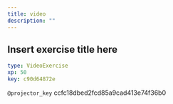 ```yaml
---
title: video
description: ""
---
```


## Insert exercise title here

```yaml
type: VideoExercise 
xp: 50 
key: c90d64872e   
```

`@projector_key`
ccfc18dbed2fcd85a9cad413e74f36b0